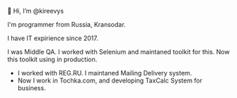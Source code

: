 👋 Hi, I’m @kireevys

I'm programmer from Russia, Kransodar.

I have IT expirience since 2017.

I was Middle QA. I worked with Selenium and maintaned toolkit for this. Now this toolkit using in production.

- I worked with REG.RU. I maintaned Mailing Delivery system.
- Now I work in Tochka.com, and developing TaxCalc System for business.
